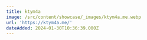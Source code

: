 ```yaml
---
title: ktym4a
image: /src/content/showcase/_images/ktym4a.me.webp
url: 'https://ktym4a.me/'
dateAdded: 2024-01-30T10:36:39.000Z
---
```


